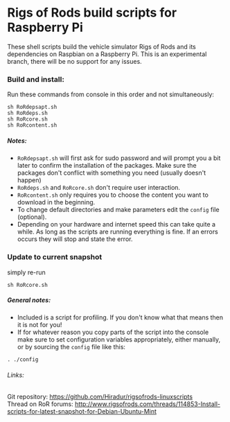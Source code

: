 # Rigs of Rods build scripts for Raspberry Pi
These shell scripts build the vehicle simulator Rigs of Rods and its dependencies on Raspbian on a Raspberry Pi.
This is an experimental branch, there will be no support for any issues.

### Build and install:
Run these commands from console in this order and not simultaneously:
```
sh RoRdepsapt.sh
sh RoRdeps.sh
sh RoRcore.sh
sh RoRcontent.sh
```
  
##### Notes:
* ```RoRdepsapt.sh``` will first ask for sudo password and will prompt you a bit later to confirm the installation of the packages. Make sure the packages don't conflict with something you need (usually doesn't happen)
* ```RoRdeps.sh``` and ```RoRcore.sh``` don't require user interaction.  
* ```RoRcontent.sh``` only requires you to choose the content you want to download in the beginning.
* To change default directories and make parameters edit the ```config``` file (optional).
* Depending on your hardware and internet speed this can take quite a while. As long as the scripts are running everything is fine. If an errors occurs they will stop and state the error.


### Update to current snapshot
simply re-run
```
sh RoRcore.sh
```

##### General notes: 
* Included is a script for profiling. If you don't know what that means then it is not for you!
* If for whatever reason you copy parts of the script into the console make sure to set configuration
variables appropriately, either manually, or by sourcing the ```config``` file like this:

```
. ./config
```

###### Links:
Git repository: https://github.com/Hiradur/rigsofrods-linuxscripts  
Thread on RoR forums: http://www.rigsofrods.com/threads/114853-Install-scripts-for-latest-snapshot-for-Debian-Ubuntu-Mint  
